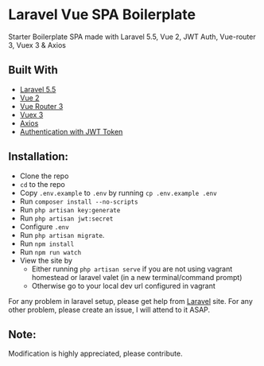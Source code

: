 # Laravel Vue SPA Boilerplate
Starter Boilerplate SPA made with Laravel 5.5, Vue 2, JWT Auth, Vue-router 3, Vuex 3 & Axios

 
## Built With
* [Laravel 5.5](https://laravel.com/docs/5.5)
* [Vue 2](https://vuejs.org)
* [Vue Router 3](http://router.vuejs.org)
* [Vuex 3](http://vuex.vuejs.org)
* [Axios](https://github.com/mzabriskie/axios)
* [Authentication with JWT Token](https://github.com/tymondesigns/jwt-auth)

## Installation:
* Clone the repo
* `cd` to the repo
* Copy `.env.example` to `.env` by running `cp .env.example .env`
* Run `composer install --no-scripts`
* Run `php artisan key:generate`
* Run `php artisan jwt:secret`
* Configure `.env`
* Run `php artisan migrate`.
* Run `npm install`
* Run `npm run watch`
* View the site by 
    * Either running `php artisan serve` if you are not using vagrant homestead or laravel valet (in a new terminal/command prompt)
    * Otherwise go to your local dev url configured in vagrant

For any problem in laravel setup, please get help from [Laravel](https://laravel.com) site. For any other problem, please create an issue, I will attend to it ASAP.
     
## Note:
Modification is highly appreciated, please contribute.
